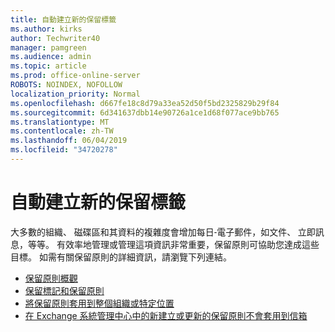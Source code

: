 ```yaml
---
title: 自動建立新的保留標籤
ms.author: kirks
author: Techwriter40
manager: pamgreen
ms.audience: admin
ms.topic: article
ms.prod: office-online-server
ROBOTS: NOINDEX, NOFOLLOW
localization_priority: Normal
ms.openlocfilehash: d667fe18c8d79a33ea52d50f5bd2325829b29f84
ms.sourcegitcommit: 6d341637dbb14e90726a1ce1d68f077ace9bb765
ms.translationtype: MT
ms.contentlocale: zh-TW
ms.lasthandoff: 06/04/2019
ms.locfileid: "34720278"
---
```

# <a name="new-retention-labels-created-automatically"></a>自動建立新的保留標籤

<p><span style="font-family: 'Segoe UI',sans-serif;">大多數的組織、 磁碟區和其資料的複雜度會增加每日-電子郵件，如文件、 立即訊息，等等。</span> 有效率地管理或管理這項資訊非常重要，保留原則可協助您達成這些目標。 如需有關保留原則的詳細資訊，請瀏覽下列連結。</p> <ul> <li><a href="https://docs.microsoft.com/en-us/office365/securitycompliance/retention-policies">保留原則概觀</a></li> <li><a href="https://docs.microsoft.com/en-us/exchange/security-and-compliance/messaging-records-management/retention-tags-and-policies">保留標記和保留原則</a></li> <li><a href="https://docs.microsoft.com/en-us/office365/securitycompliance/retention-policies#applying-a-retention-policy-to-an-entire-organization-or-specific-locations">將保留原則套用到整個組織或特定位置</a></li> <li><a href="https://docs.microsoft.com/en-us/alchemyinsights/retention-policies-in-exchange-admin-center-not-working">在 Exchange 系統管理中心中的新建立或更新的保留原則不會套用到信箱</a></li> </ul>

